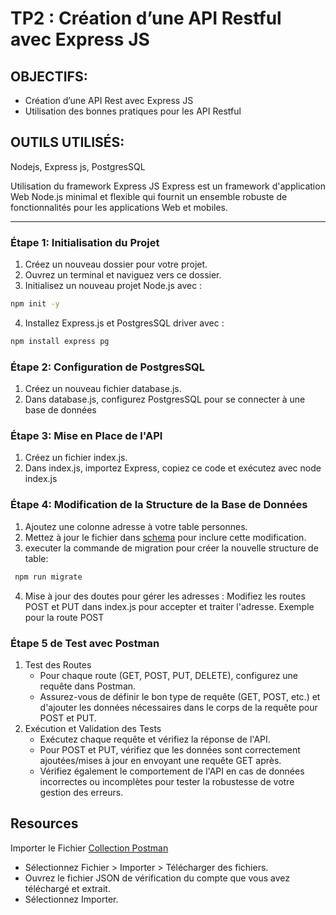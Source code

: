# TP2 : Création d’une API Restful avec Express JS

## OBJECTIFS:
  * Création d’une API Rest avec Express JS
  * Utilisation des bonnes pratiques pour les API Restful

## OUTILS UTILISÉS:
Nodejs, Express js, PostgresSQL

Utilisation du framework Express JS
Express est un framework d'application Web Node.js
minimal et flexible qui fournit un ensemble robuste de
fonctionnalités pour les applications Web et mobiles.

---

### Étape 1: Initialisation du Projet
1. Créez un nouveau dossier pour votre projet.
2. Ouvrez un terminal et naviguez vers ce dossier.
3. Initialisez un nouveau projet Node.js avec :
```sh
npm init -y
```
4. Installez Express.js et PostgresSQL driver avec :
```sh
npm install express pg
```

### Étape 2: Configuration de PostgresSQL
1. Créez un nouveau fichier database.js.
2. Dans database.js, configurez PostgresSQL pour se connecter à une base de données 

### Étape 3: Mise en Place de l'API
1. Créez un fichier index.js.
2. Dans index.js, importez Express, copiez ce code et exécutez avec node index.js 

### Étape 4: Modification de la Structure de la Base de Données
1. Ajoutez une colonne adresse à votre table personnes.
2. Mettez à jour le fichier dans [schema](schema) pour inclure cette modification.
3. executer la commande de migration pour créer la nouvelle structure de table:
```sh
 npm run migrate
```
4. Mise à jour des doutes pour gérer les adresses :
Modifiez les routes POST et PUT dans index.js pour accepter et traiter l'adresse.
Exemple pour la route POST

### Étape 5 de Test avec Postman
1. Test des Routes
    * Pour chaque route (GET, POST, PUT, DELETE), configurez une requête dans Postman.
    * Assurez-vous de définir le bon type de requête (GET, POST, etc.) et d'ajouter les données
nécessaires dans le corps de la requête pour POST et PUT.
2. Exécution et Validation des Tests
    * Exécutez chaque requête et vérifiez la réponse de l'API.
    * Pour POST et PUT, vérifiez que les données sont correctement ajoutées/mises à jour en
envoyant une requête GET après.
    * Vérifiez également le comportement de l'API en cas de données incorrectes ou
incomplètes pour tester la robustesse de votre gestion des erreurs.

## Resources
Importer le Fichier [Collection Postman](contracts/TP2-firstApi.postman_collection.json)
* Sélectionnez Fichier > Importer > Télécharger des fichiers.
* Ouvrez le fichier JSON de vérification du compte que vous avez téléchargé et extrait.
* Sélectionnez Importer.